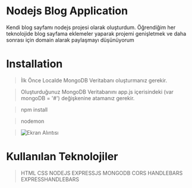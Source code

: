 # Nodejs Blog Application
Kendi blog sayfamı nodejs projesi olarak oluşturdum. Öğrendiğim her teknolojide blog sayfama eklemeler yaparak projemi genişletmek ve daha sonrası için domain alarak paylaşmayı düşünüyorum
# Installation
> İlk Önce Localde MongoDB Veritabanı oluşturmanız gerekir. 

> Oluşturduğunuz MongoDB Veritabanını app.js içerisindeki  (var mongoDB = '#') değişkenine atamanız gerekir.

> npm install

> nodemon

>![Ekran Alıntısı](https://user-images.githubusercontent.com/88143919/151703565-524098b7-db77-4bf3-a5a1-6f5f6c99090f.PNG)


# Kullanılan Teknolojiler
>HTML CSS NODEJS EXPRESSJS MONGODB CORS HANDLEBARS EXPRESSHANDLEBARS 

